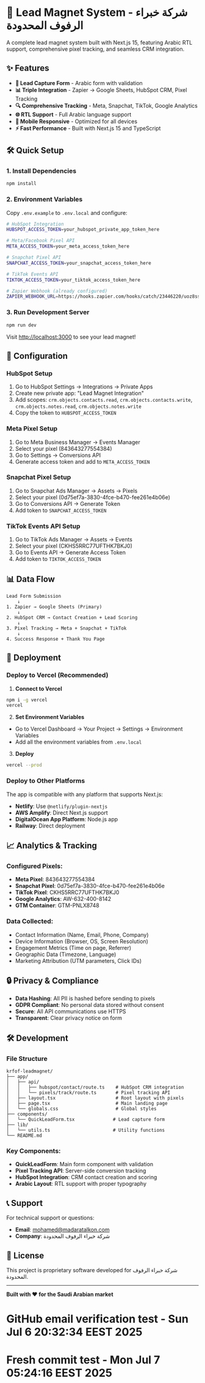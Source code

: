 # 🚀 Lead Magnet System - شركة خبراء الرفوف المحدودة

A complete lead magnet system built with Next.js 15, featuring Arabic RTL support, comprehensive pixel tracking, and seamless CRM integration.

## ✨ Features

- **🎯 Lead Capture Form** - Arabic form with validation
- **📊 Triple Integration** - Zapier → Google Sheets, HubSpot CRM, Pixel Tracking
- **🔍 Comprehensive Tracking** - Meta, Snapchat, TikTok, Google Analytics
- **🌐 RTL Support** - Full Arabic language support
- **📱 Mobile Responsive** - Optimized for all devices
- **⚡ Fast Performance** - Built with Next.js 15 and TypeScript

## 🛠️ Quick Setup

### 1. Install Dependencies
```bash
npm install
```

### 2. Environment Variables
Copy `.env.example` to `.env.local` and configure:

```bash
# HubSpot Integration
HUBSPOT_ACCESS_TOKEN=your_hubspot_private_app_token_here

# Meta/Facebook Pixel API
META_ACCESS_TOKEN=your_meta_access_token_here

# Snapchat Pixel API
SNAPCHAT_ACCESS_TOKEN=your_snapchat_access_token_here

# TikTok Events API
TIKTOK_ACCESS_TOKEN=your_tiktok_access_token_here

# Zapier Webhook (already configured)
ZAPIER_WEBHOOK_URL=https://hooks.zapier.com/hooks/catch/23446220/uoz8ssr/
```

### 3. Run Development Server
```bash
npm run dev
```

Visit [http://localhost:3000](http://localhost:3000) to see your lead magnet!

## 🔧 Configuration

### HubSpot Setup
1. Go to HubSpot Settings → Integrations → Private Apps
2. Create new private app: "Lead Magnet Integration"
3. Add scopes: `crm.objects.contacts.read`, `crm.objects.contacts.write`, `crm.objects.notes.read`, `crm.objects.notes.write`
4. Copy the token to `HUBSPOT_ACCESS_TOKEN`

### Meta Pixel Setup
1. Go to Meta Business Manager → Events Manager
2. Select your pixel (843643277554384)
3. Go to Settings → Conversions API
4. Generate access token and add to `META_ACCESS_TOKEN`

### Snapchat Pixel Setup
1. Go to Snapchat Ads Manager → Assets → Pixels
2. Select your pixel (0d75ef7a-3830-4fce-b470-fee261e4b06e)
3. Go to Conversions API → Generate Token
4. Add token to `SNAPCHAT_ACCESS_TOKEN`

### TikTok Events API Setup
1. Go to TikTok Ads Manager → Assets → Events
2. Select your pixel (CKHS5RRC77UFTHK7BKJ0)
3. Go to Events API → Generate Access Token
4. Add token to `TIKTOK_ACCESS_TOKEN`

## 📊 Data Flow

```
Lead Form Submission
    ↓
1. Zapier → Google Sheets (Primary)
    ↓
2. HubSpot CRM → Contact Creation + Lead Scoring
    ↓
3. Pixel Tracking → Meta + Snapchat + TikTok
    ↓
4. Success Response + Thank You Page
```

## 🚀 Deployment

### Deploy to Vercel (Recommended)

1. **Connect to Vercel**
```bash
npm i -g vercel
vercel
```

2. **Set Environment Variables**
- Go to Vercel Dashboard → Your Project → Settings → Environment Variables
- Add all the environment variables from `.env.local`

3. **Deploy**
```bash
vercel --prod
```

### Deploy to Other Platforms

The app is compatible with any platform that supports Next.js:
- **Netlify**: Use `@netlify/plugin-nextjs`
- **AWS Amplify**: Direct Next.js support
- **DigitalOcean App Platform**: Node.js app
- **Railway**: Direct deployment

## 📈 Analytics & Tracking

### Configured Pixels:
- **Meta Pixel**: 843643277554384
- **Snapchat Pixel**: 0d75ef7a-3830-4fce-b470-fee261e4b06e  
- **TikTok Pixel**: CKHS5RRC77UFTHK7BKJ0
- **Google Analytics**: AW-632-400-8142
- **GTM Container**: GTM-PNLX8748

### Data Collected:
- Contact Information (Name, Email, Phone, Company)
- Device Information (Browser, OS, Screen Resolution)
- Engagement Metrics (Time on page, Referrer)
- Geographic Data (Timezone, Language)
- Marketing Attribution (UTM parameters, Click IDs)

## 🔒 Privacy & Compliance

- **Data Hashing**: All PII is hashed before sending to pixels
- **GDPR Compliant**: No personal data stored without consent
- **Secure**: All API communications use HTTPS
- **Transparent**: Clear privacy notice on form

## 🛠️ Development

### File Structure
```
krfof-leadmagnet/
├── app/
│   ├── api/
│   │   ├── hubspot/contact/route.ts    # HubSpot CRM integration
│   │   └── pixels/track/route.ts       # Pixel tracking API
│   ├── layout.tsx                      # Root layout with pixels
│   ├── page.tsx                        # Main landing page
│   └── globals.css                     # Global styles
├── components/
│   └── QuickLeadForm.tsx              # Lead capture form
├── lib/
│   └── utils.ts                       # Utility functions
└── README.md
```

### Key Components:
- **QuickLeadForm**: Main form component with validation
- **Pixel Tracking API**: Server-side conversion tracking
- **HubSpot Integration**: CRM contact creation and scoring
- **Arabic Layout**: RTL support with proper typography

## 📞 Support

For technical support or questions:
- **Email**: mohamed@madaratalkon.com
- **Company**: شركة خبراء الرفوف المحدودة

## 📝 License

This project is proprietary software developed for شركة خبراء الرفوف المحدودة.

---

**Built with ❤️ for the Saudi Arabian market**

# GitHub email verification test - Sun Jul  6 20:32:34 EEST 2025
# Fresh commit test - Mon Jul  7 05:24:16 EEST 2025
